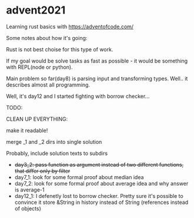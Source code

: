 # advent2021

Learning rust basics with https://adventofcode.com/

Some notes about how it's going:

Rust is not best choise for this type of work.

If my goal would be solve tasks as fast as possible - it would be something with REPL(node or python).

Main problem so far(day8) is parsing input and transforming types. Well.. it describes almost all programming.

Well, it's day12 and I started fighting with borrow checker...

TODO:

CLEAN UP EVERYTHING:

make it readable!

merge \_1 and \_2 dirs into single solution

Probably, include solution texts to subdirs

- ~~day3_2: pass function as argument instead of two different functions, that differ only by filter~~
- day7_1: look for some formal proof about median idea
- day7_2: look for some formal proof about average idea and why answer is average-1
- day12_1: I defenetly lost to borrow checker. Pretty sure it's possible to convince it store &String in history instead of String (references instead of objects)

